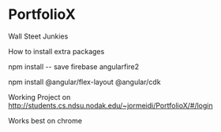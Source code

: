 # PortfolioX
Wall Steet Junkies

How to install extra packages

npm install -- save firebase angularfire2

npm install @angular/flex-layout @angular/cdk


Working Project on http://students.cs.ndsu.nodak.edu/~jormeidi/PortfolioX/#/login

Works best on chrome
